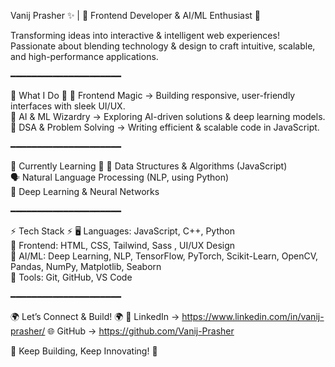 <!---
Vanij-Prasher/Vanij-Prasher is a ✨ special ✨ repository because its `README.md` (this file) appears on your GitHub profile.
You can click the Preview link to take a look at your changes.
--->

Vanij Prasher ✨  |  🚀 Frontend Developer & AI/ML Enthusiast 🤖

Transforming ideas into interactive & intelligent web experiences! Passionate about blending technology & design to craft intuitive, scalable, and high-performance applications. 

━━━━━━━━━━━━━━━━━━━━━

🌟 What I Do 🌟
🎨 Frontend Magic → Building responsive, user-friendly interfaces with sleek UI/UX.  
🤖 AI & ML Wizardry → Exploring AI-driven solutions & deep learning models.  
🧠 DSA & Problem Solving → Writing efficient & scalable code in JavaScript.  

━━━━━━━━━━━━━━━━━━━━━

📖 Currently Learning 📖
🚀 Data Structures & Algorithms (JavaScript)  
🗣️ Natural Language Processing (NLP, using Python)  
🧠 Deep Learning & Neural Networks   

━━━━━━━━━━━━━━━━━━━━━

⚡ Tech Stack ⚡
🖥️ Languages: JavaScript, C++, Python  
🎨 Frontend: HTML, CSS, Tailwind, Sass , UI/UX Design   
🤖 AI/ML: Deep Learning, NLP, TensorFlow, PyTorch, Scikit-Learn, OpenCV, Pandas, NumPy, Matplotlib, Seaborn  
🧰 Tools: Git, GitHub, VS Code

━━━━━━━━━━━━━━━━━━━━━

🌍 Let’s Connect & Build! 🌍
🔗 LinkedIn → https://www.linkedin.com/in/vanij-prasher/
🌐 GitHub → https://github.com/Vanij-Prasher

🚀 Keep Building, Keep Innovating! 🚀
